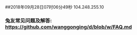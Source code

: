 ##2018年09月28日07时06分49秒 104.248.255.10
### 兔友常见问题及解答: https://github.com/wanggonging/d/blob/w/FAQ.md
